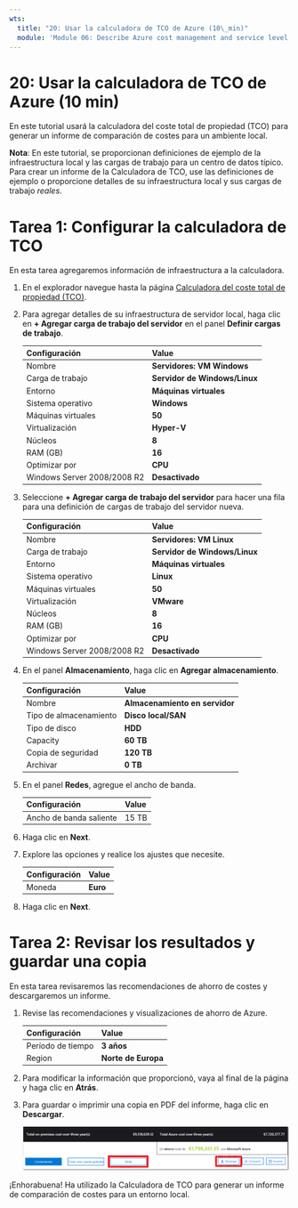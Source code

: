```yaml
---
wts:
  title: "20: Usar la calculadora de TCO de Azure (10\_min)"
  module: 'Module 06: Describe Azure cost management and service level agreements'
---
```

# <a name="20---use-the-azure-tco-calculator-10-min"></a>20: Usar la calculadora de TCO de Azure (10 min)


En este tutorial usará la calculadora del coste total de propiedad (TCO) para generar un informe de comparación de costes para un ambiente local.

**Nota**: En este tutorial, se proporcionan definiciones de ejemplo de la infraestructura local y las cargas de trabajo para un centro de datos típico. Para crear un informe de la Calculadora de TCO, use las definiciones de ejemplo o proporcione detalles de su infraestructura local y sus cargas de trabajo *reales*.

# <a name="task-1-configure-the-tco-calculator"></a>Tarea 1: Configurar la calculadora de TCO

En esta tarea agregaremos información de infraestructura a la calculadora. 

1. En el explorador navegue hasta la página [Calculadora del coste total de propiedad (TCO)](https://azure.microsoft.com/en-us/pricing/tco/calculator/).

2. Para agregar detalles de su infraestructura de servidor local, haga clic en **+ Agregar carga de trabajo del servidor** en el panel **Definir cargas de trabajo**.

    | Configuración | Value |
    | -- | -- |
    | Nombre | **Servidores: VM Windows** |
    | Carga de trabajo | **Servidor de Windows/Linux** |
    | Entorno | **Máquinas virtuales** |
    | Sistema operativo | **Windows** |  
    | Máquinas virtuales | **50** |
    | Virtualización | **Hyper-V** |
    | Núcleos | **8**|
    | RAM (GB) | **16** |
    | Optimizar por | **CPU** |
    | Windows Server 2008/2008 R2 | **Desactivado** |

3. Seleccione **+ Agregar carga de trabajo del servidor** para hacer una fila para una definición de cargas de trabajo del servidor nueva. 

    | Configuración | Value |
    | -- | -- |
    | Nombre | **Servidores: VM Linux** |
    | Carga de trabajo | **Servidor de Windows/Linux** |
    | Entorno | **Máquinas virtuales** |
    | Sistema operativo | **Linux** |  
    | Máquinas virtuales | **50** |
    | Virtualización | **VMware** |
    | Núcleos | **8**|
    | RAM (GB) | **16** |
    | Optimizar por | **CPU** |
    | Windows Server 2008/2008 R2 | **Desactivado** |

4. En el panel **Almacenamiento**, haga clic en **Agregar almacenamiento**.

    | Configuración | Value |
    | -- | -- |
    | Nombre | **Almacenamiento en servidor** |
    | Tipo de almacenamiento | **Disco local/SAN** |
    | Tipo de disco | **HDD** |
    | Capacity | **60 TB** |  
    | Copia de seguridad | **120 TB** |
    | Archivar | **0 TB** |

5. En el panel **Redes**, agregue el ancho de banda. 

    | Configuración | Value |
    | -- | -- |
    | Ancho de banda saliente | 15 TB|

6. Haga clic en **Next**.

7. Explore las opciones y realice los ajustes que necesite. 

    | Configuración | Value |
    | -- | -- |
    | Moneda | **Euro** |

8. Haga clic en **Next**.

# <a name="task-2-review-the-results-and-save-a-copy"></a>Tarea 2: Revisar los resultados y guardar una copia

En esta tarea revisaremos las recomendaciones de ahorro de costes y descargaremos un informe. 

1. Revise las recomendaciones y visualizaciones de ahorro de Azure.

    | Configuración | Value |
    | -- | -- |
    | Período de tiempo| **3 años** |
    | Region | **Norte de Europa** |

2. Para modificar la información que proporcionó, vaya al final de la página y haga clic en **Atrás**. 

3. Para guardar o imprimir una copia en PDF del informe, haga clic en **Descargar**.

    ![Captura de pantalla del panel de informes de la calculadora de TCO en Azure. Los campos de entrada resaltados y completados indican cómo establecer el período de la calculadora de TCO en tres años y la región en el Norte de Europa. Un gráfico muestra el coste de la infraestructura local y las cargas de trabajo compensadas frente al coste reducido de usar Azure.](../images/2001.png)

¡Enhorabuena! Ha utilizado la Calculadora de TCO para generar un informe de comparación de costes para un entorno local.
